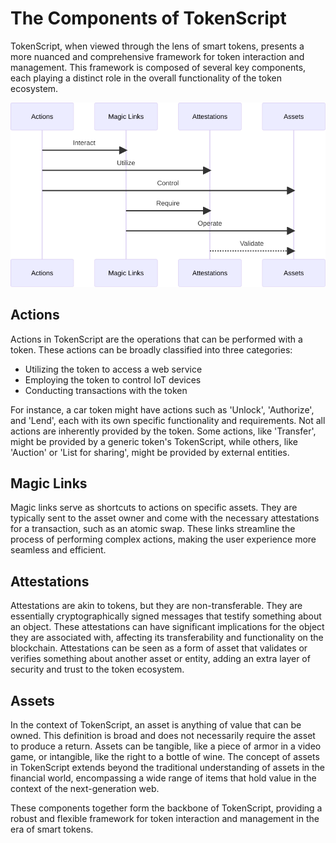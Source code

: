# The Components of TokenScript

TokenScript, when viewed through the lens of smart tokens, presents a more nuanced and comprehensive framework for token interaction and management. This framework is composed of several key components, each playing a distinct role in the overall functionality of the token ecosystem. 

![Components of TokenScript](TokenScriptComponents.svg)

## Actions

Actions in TokenScript are the operations that can be performed with a token. These actions can be broadly classified into three categories:

- Utilizing the token to access a web service
- Employing the token to control IoT devices
- Conducting transactions with the token

For instance, a car token might have actions such as 'Unlock', 'Authorize', and 'Lend', each with its own specific functionality and requirements. Not all actions are inherently provided by the token. Some actions, like 'Transfer', might be provided by a generic token's TokenScript, while others, like 'Auction' or 'List for sharing', might be provided by external entities. 

## Magic Links

Magic links serve as shortcuts to actions on specific assets. They are typically sent to the asset owner and come with the necessary attestations for a transaction, such as an atomic swap. These links streamline the process of performing complex actions, making the user experience more seamless and efficient.

## Attestations

Attestations are akin to tokens, but they are non-transferable. They are essentially cryptographically signed messages that testify something about an object. These attestations can have significant implications for the object they are associated with, affecting its transferability and functionality on the blockchain. Attestations can be seen as a form of asset that validates or verifies something about another asset or entity, adding an extra layer of security and trust to the token ecosystem.

## Assets

In the context of TokenScript, an asset is anything of value that can be owned. This definition is broad and does not necessarily require the asset to produce a return. Assets can be tangible, like a piece of armor in a video game, or intangible, like the right to a bottle of wine. The concept of assets in TokenScript extends beyond the traditional understanding of assets in the financial world, encompassing a wide range of items that hold value in the context of the next-generation web. 

These components together form the backbone of TokenScript, providing a robust and flexible framework for token interaction and management in the era of smart tokens.
